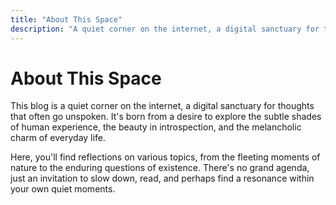 ```yaml
---
title: "About This Space"
description: "A quiet corner on the internet, a digital sanctuary for thoughts that often go unspoken."
---
```


# About This Space

This blog is a quiet corner on the internet, a digital sanctuary for thoughts that often go unspoken. It's born from a desire to explore the subtle shades of human experience, the beauty in introspection, and the melancholic charm of everyday life.

Here, you'll find reflections on various topics, from the fleeting moments of nature to the enduring questions of existence. There's no grand agenda, just an invitation to slow down, read, and perhaps find a resonance within your own quiet moments.

